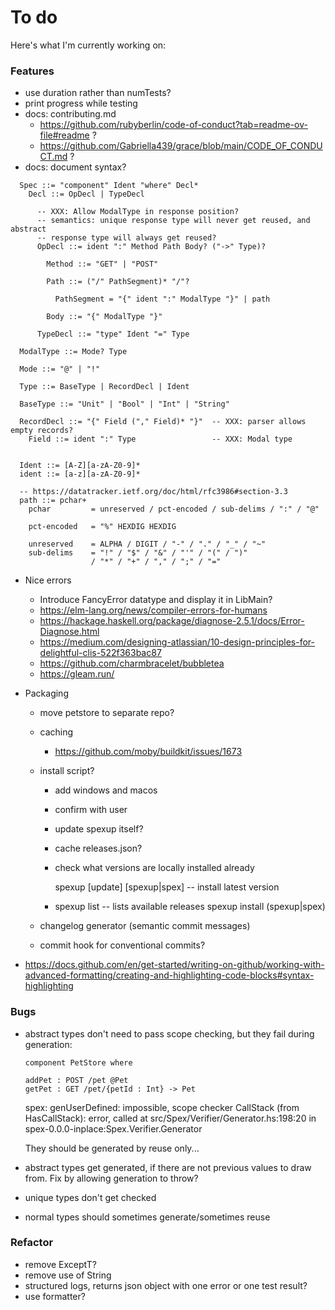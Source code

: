 # To do

Here's what I'm currently working on:

### Features

- use duration rather than numTests?
- print progress while testing
- docs: contributing.md
  + https://github.com/rubyberlin/code-of-conduct?tab=readme-ov-file#readme ?
  + https://github.com/Gabriella439/grace/blob/main/CODE_OF_CONDUCT.md ?
- docs: document syntax?

```
  Spec ::= "component" Ident "where" Decl*
    Decl ::= OpDecl | TypeDecl

      -- XXX: Allow ModalType in response position? 
      -- semantics: unique response type will never get reused, and abstract
      -- response type will always get reused?
      OpDecl ::= ident ":" Method Path Body? ("->" Type)? 

        Method ::= "GET" | "POST"

        Path ::= ("/" PathSegment)* "/"?

          PathSegment = "{" ident ":" ModalType "}" | path

        Body ::= "{" ModalType "}"

      TypeDecl ::= "type" Ident "=" Type

  ModalType ::= Mode? Type

  Mode ::= "@" | "!"

  Type ::= BaseType | RecordDecl | Ident

  BaseType ::= "Unit" | "Bool" | "Int" | "String"

  RecordDecl ::= "{" Field ("," Field)* "}"  -- XXX: parser allows empty records?
    Field ::= ident ":" Type                 -- XXX: Modal type


  Ident ::= [A-Z][a-zA-Z0-9]*
  ident ::= [a-z][a-zA-Z0-9]*

  -- https://datatracker.ietf.org/doc/html/rfc3986#section-3.3
  path ::= pchar+
    pchar         = unreserved / pct-encoded / sub-delims / ":" / "@"

    pct-encoded   = "%" HEXDIG HEXDIG

    unreserved    = ALPHA / DIGIT / "-" / "." / "_" / "~"
    sub-delims    = "!" / "$" / "&" / "'" / "(" / ")"
                  / "*" / "+" / "," / ";" / "="
```
- Nice errors
  + Introduce FancyError datatype and display it in LibMain?
  + https://elm-lang.org/news/compiler-errors-for-humans
  + https://hackage.haskell.org/package/diagnose-2.5.1/docs/Error-Diagnose.html
  + https://medium.com/designing-atlassian/10-design-principles-for-delightful-clis-522f363bac87
  + https://github.com/charmbracelet/bubbletea
  + https://gleam.run/

- Packaging
  + move petstore to separate repo?
  + caching
    * https://github.com/moby/buildkit/issues/1673 
  + install script?
    * add windows and macos
    * confirm with user
    * update spexup itself? 
    * cache releases.json?
    * check what versions are locally installed already

      spexup [update] [spexup|spex] -- install latest version
    * spexup list -- lists available releases
      spexup install (spexup|spex) <version>

  + changelog generator (semantic commit messages)
  + commit hook for conventional commits?
- https://docs.github.com/en/get-started/writing-on-github/working-with-advanced-formatting/creating-and-highlighting-code-blocks#syntax-highlighting

### Bugs

- abstract types don't need to pass scope checking, but they fail during generation:

    ```
    component PetStore where
    
    addPet : POST /pet @Pet
    getPet : GET /pet/{petId : Int} -> Pet
    ```

    spex: genUserDefined: impossible, scope checker
    CallStack (from HasCallStack):
      error, called at src/Spex/Verifier/Generator.hs:198:20 in spex-0.0.0-inplace:Spex.Verifier.Generator

  They should be generated by reuse only...

- abstract types get generated, if there are not previous values to draw from.
  Fix by allowing generation to throw?
- unique types don't get checked
- normal types should sometimes generate/sometimes reuse

### Refactor

- remove ExceptT?
- remove use of String
- structured logs, returns json object with one error or one test result?
- use formatter?
